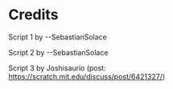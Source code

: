 # Credits
Script 1 by --SebastianSolace

Script 2 by --SebastianSolace

Script 3 by Joshisaurio (post: https://scratch.mit.edu/discuss/post/6421327/)
